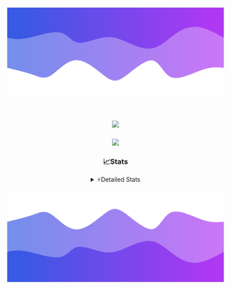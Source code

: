 ![Header](./header.png)
<div align="center">

<h1 align="center">
  <a href="https://git.io/typing-svg">
    <img src="https://readme-typing-svg.herokuapp.com/?lines=Hello,+There!+%F0%9F%91%8B;This+is+chicho.;Owner+on+Ocean;&center=true&size=25">
  </a>
</h1>
  
<p align="center">
  <img src="https://lanyard.cnrad.dev/api/852683595378196480" />
</p>

### 📈Stats
<details>
    <summary> ⚡Detailed Stats</summary>
    <br/>

<!--START_SECTION:waka-->
![Code Time](http://img.shields.io/badge/Code%20Time-651%20hrs%2010%20mins-blue)

![Profile Views](http://img.shields.io/badge/Profile%20Views-0-blue)

**🐱 My GitHub Data** 

> 📦 58.6 kB Used in GitHub's Storage 
 > 
> 🏆 9 Contributions in the Year 2024
 > 
> 🚫 Not Opted to Hire
 > 
> 📜 15 Public Repositories 
 > 
> 🔑 5 Private Repositories 
 > 
**I'm a Night 🦉** 

```text
🌞 Morning                21 commits          █░░░░░░░░░░░░░░░░░░░░░░░░   05.72 % 
🌆 Daytime                42 commits          ███░░░░░░░░░░░░░░░░░░░░░░   11.44 % 
🌃 Evening                158 commits         ███████████░░░░░░░░░░░░░░   43.05 % 
🌙 Night                  146 commits         ██████████░░░░░░░░░░░░░░░   39.78 % 
```
📅 **I'm Most Productive on Tuesday** 

```text
Monday                   21 commits          █░░░░░░░░░░░░░░░░░░░░░░░░   05.72 % 
Tuesday                  100 commits         ███████░░░░░░░░░░░░░░░░░░   27.25 % 
Wednesday                70 commits          █████░░░░░░░░░░░░░░░░░░░░   19.07 % 
Thursday                 50 commits          ███░░░░░░░░░░░░░░░░░░░░░░   13.62 % 
Friday                   41 commits          ███░░░░░░░░░░░░░░░░░░░░░░   11.17 % 
Saturday                 34 commits          ██░░░░░░░░░░░░░░░░░░░░░░░   09.26 % 
Sunday                   51 commits          ███░░░░░░░░░░░░░░░░░░░░░░   13.90 % 
```


📊 **This Week I Spent My Time On** 

```text
🕑︎ Time Zone: America/Argentina/Buenos_Aires

💬 Programming Languages: 
JavaScript               5 hrs               █████████████████░░░░░░░░   66.78 % 
Batchfile                1 hr 3 mins         ████░░░░░░░░░░░░░░░░░░░░░   14.21 % 
HTML                     51 mins             ███░░░░░░░░░░░░░░░░░░░░░░   11.40 % 
Python                   34 mins             ██░░░░░░░░░░░░░░░░░░░░░░░   07.60 % 
JSON                     0 secs              ░░░░░░░░░░░░░░░░░░░░░░░░░   00.01 % 

🔥 Editors: 
VS Code                  7 hrs 29 mins       █████████████████████████   100.00 % 

🐱‍💻 Projects: 
Backend                  4 hrs 50 mins       ████████████████░░░░░░░░░   64.50 % 
Unknown Project          2 hrs 39 mins       █████████░░░░░░░░░░░░░░░░   35.50 % 

💻 Operating System: 
Windows                  7 hrs 29 mins       █████████████████████████   100.00 % 
```

**I Mostly Code in JavaScript** 

```text
JavaScript               9 repos             ████████░░░░░░░░░░░░░░░░░   30.00 % 
HTML                     6 repos             █████░░░░░░░░░░░░░░░░░░░░   20.00 % 
CSS                      4 repos             ███░░░░░░░░░░░░░░░░░░░░░░   13.33 % 
C#                       2 repos             ██░░░░░░░░░░░░░░░░░░░░░░░   06.67 % 
Batchfile                1 repo              █░░░░░░░░░░░░░░░░░░░░░░░░   03.33 % 
```




 Last Updated on 27/02/2024 15:12:43 UTC
<!--END_SECTION:waka-->
</details>

![Footer](./footer.png)
